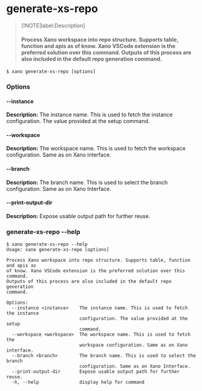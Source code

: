 # generate-xs-repo
>[!NOTE|label:Description]
> #### Process Xano workspace into repo structure. Supports table, function and apis as of know. Xano VSCode extension is the preferred solution over this command. Outputs of this process are also included in the default repo generation command.

```term
$ xano generate-xs-repo [options]
```
### Options

#### --instance <instance>
**Description:** The instance name. This is used to fetch the instance configuration. The value provided at the setup command.
#### --workspace <workspace>
**Description:** The workspace name. This is used to fetch the workspace configuration. Same as on Xano interface.
#### --branch <branch>
**Description:** The branch name. This is used to select the branch configuration. Same as on Xano Interface.
#### --print-output-dir
**Description:** Expose usable output path for further reuse.

### generate-xs-repo --help
```term
$ xano generate-xs-repo --help
Usage: xano generate-xs-repo [options]

Process Xano workspace into repo structure. Supports table, function and apis as
of know. Xano VSCode extension is the preferred solution over this command.
Outputs of this process are also included in the default repo generation
command.

Options:
  --instance <instance>    The instance name. This is used to fetch the instance
                           configuration. The value provided at the setup
                           command.
  --workspace <workspace>  The workspace name. This is used to fetch the
                           workspace configuration. Same as on Xano interface.
  --branch <branch>        The branch name. This is used to select the branch
                           configuration. Same as on Xano Interface.
  --print-output-dir       Expose usable output path for further reuse.
  -h, --help               display help for command
```